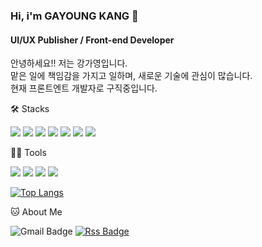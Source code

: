### Hi, i'm GAYOUNG KANG 👋

#### UI/UX Publisher / Front-end Developer
안녕하세요!! 저는 강가영입니다.<br />
맡은 일에 책임감을 가지고 일하며, 새로운 기술에 관심이 많습니다.<br />
현재 프론트엔트 개발자로 구직중입니다.


🛠️ Stacks

<img src="https://img.shields.io/badge/Html5-E34F26?style=flat-square&logo=html5&logoColor=white"/> <img src="https://img.shields.io/badge/Css3-1572B6?style=flat-square&logo=css&logoColor=white"/> <img src="https://img.shields.io/badge/JavaScript-F7DF1E?style=flat-square&logo=JavaScript&logoColor=white"/> <img src="https://img.shields.io/badge/React-61DAFB?style=flat-square&logo=react&logoColor=white"/> <img src="https://img.shields.io/badge/Firebase-FFCA28?style=flat-square&logo=firebase&logoColor=white"/> <img src="https://img.shields.io/badge/Java-007396?style=flat-square&logo=Java&logoColor=white"/>
<img src="https://img.shields.io/badge/MySQL-4479A1?style=flat-square&logo=MySQL&logoColor=white"/>  

💪🏼 Tools 

 <img src="https://img.shields.io/badge/Visual Studio Code-007ACC?style=flat-square&logo=Visual Studio Code&logoColor=white"/> <img src="https://img.shields.io/badge/GitHub-181717?style=flat-square&logo=GitHub&logoColor=white"/> <img src="https://img.shields.io/badge/Eclipse IDE-2C2255?style=flat-square&logo=Eclipse IDE&logoColor=white"/> <img src="https://img.shields.io/badge/IntelliJ IDEA-000000?style=flat-square&logo=IntelliJ IDEA&logoColor=white"/> 

[![Top Langs](https://github-readme-stats.vercel.app/api/top-langs/?username=kangGayoung)](https://github.com/kangGayoung/github-readme-stats)

🐱 About Me

![Gmail Badge](https://img.shields.io/badge/Gmail-d14836?style=flat-square&logo=Gmail&logoColor=white&link=mailto:gangga9011@gmail.com) [![Rss Badge](https://img.shields.io/badge/MySite-FFA500?style=flat-square&logo=MySite&logoColor=white&link=mailto:https://portfolio-react-site-4a961.web.app/)](https://portfolio-react-site-4a961.web.app/)
 
